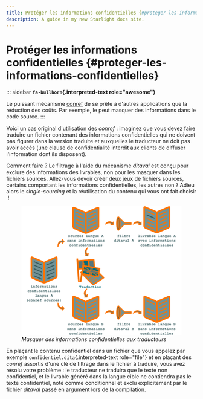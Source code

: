 ```yaml
---
title: Protéger les informations confidentielles {#proteger-les-informations-confidentielles}
description: A guide in my new Starlight docs site.
---
```

# Protéger les informations confidentielles {#proteger-les-informations-confidentielles}

::: sidebar
**`fa-bullhorn`{.interpreted-text role="awesome"}**

Le puissant mécanisme [conref]() de se prête à d\'autres applications
que la réduction des coûts. Par exemple, le peut masquer des
informations dans le code source.
:::

Voici un cas original d\'utilisation des *conref* : imaginez que vous
devez faire traduire un fichier contenant des informations
confidentielles qui ne doivent pas figurer dans la version traduite et
auxquelles le traducteur ne doit pas avoir accès (une clause de
confidentialité interdit aux clients de diffuser l\'information dont ils
disposent).

Comment faire ? Le filtrage à l\'aide du mécanisme *ditaval* est conçu
pour exclure des informations des livrables, non pour les masquer dans
les fichiers sources. Allez-vous devoir créer deux jeux de fichiers
sources, certains comportant les informations confidentielles, les
autres non ? Adieu alors le *single-sourcing* et la réutilisation du
contenu qui vous ont fait choisir  !

<figure>
<img src="graphics/confidentiel.svg" alt="graphics/confidentiel.svg" />
<figcaption><em>Masquer des informations confidentielles aux
traducteurs</em></figcaption>
</figure>

En plaçant le contenu confidentiel dans un fichier que vous appelez par
exemple `confidentiel.dita`{.interpreted-text role="file"} et en plaçant
des *conref* assortis d\'une clé de filtrage dans le fichier à traduire,
vous avez résolu votre problème : le traducteur ne traduira que le texte
non confidentiel, et le livrable généré dans la langue cible ne
contiendra pas le texte confidentiel, noté comme conditionnel et exclu
explicitement par le fichier *ditaval* passé en argument lors de la
compilation.
